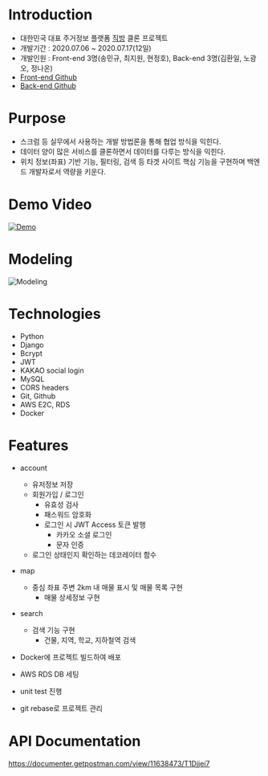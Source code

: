 # Introduction
* 대한민국 대표 주거정보 플랫폼 [직방](https://www.zigbang.com/) 클론 프로젝트
* 개발기간 : 2020.07.06 ~ 2020.07.17(12일)
* 개발인원 : Front-end 3명(송민규, 최지원, 현정호), Back-end 3명(김환일, 노광오, 정나온)
* [Front-end Github](https://github.com/wecode-bootcamp-korea/9-zookbang-frontend)
* [Back-end Github](https://github.com/wecode-bootcamp-korea/9-zookbang-backend)

# Purpose
- 스크럼 등 실무에서 사용하는 개발 방법론을 통해 협업 방식을 익힌다.
- 데이터 양이 많은 서비스를 클론하면서 데이터를 다루는 방식을 익힌다.
- 위치 정보(좌표) 기반 기능, 필터링, 검색 등 타겟 사이트 핵심 기능을 구현하며 백엔드 개발자로서 역량을 키운다.

# Demo Video
[![Demo](https://cdn.glitch.com/b267435c-fe08-4f53-8ded-95a7233fa13f%2Fzigbang-demo.png?v=1595485209854)](https://www.youtube.com/watch?v=kQA25QKZKUQ)

# Modeling
![Modeling](https://cdn.glitch.com/b267435c-fe08-4f53-8ded-95a7233fa13f%2Fzookbang_20200718_38_32.png?v=1595065302156)

# Technologies
* Python
* Django
* Bcrypt
* JWT
* KAKAO social login
* MySQL
* CORS headers
* Git, Github
* AWS E2C, RDS
* Docker

# Features
* account
	- 유저정보 저장
  - 회원가입 / 로그인
  	- 유효성 검사
    - 패스워드 암호화
    - 로그인 시 JWT Access 토큰 발행
		- 카카오 소셜 로그인
		- 문자 인증
  - 로그인 상태인지 확인하는 데코레이터 함수
 
* map
  - 중심 좌표 주변 2km 내 매물 표시 및 매물 목록 구현
	- 매물 상세정보 구현
   
* search
	- 검색 기능 구현
		- 건물, 지역, 학교, 지하철역 검색

* Docker에 프로젝트 빌드하여 배포
* AWS RDS DB 세팅
* unit test 진행
* git rebase로 프로젝트 관리

# API Documentation
https://documenter.getpostman.com/view/11638473/T1Djjei7
